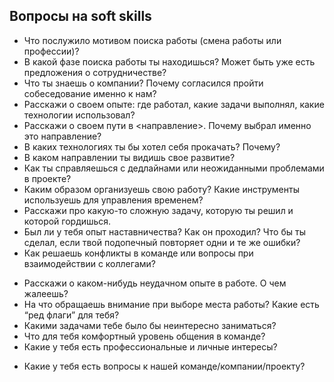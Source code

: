 ## Вопросы на soft skills

* Что послужило мотивом поиска работы (смена работы или профессии)?
* В какой фазе поиска работы ты находишься? Может быть уже есть предложения о сотрудничестве?
* Что ты знаешь о компании? Почему согласился пройти собеседование именно к нам?
* Расскажи о своем опыте: где работал, какие задачи выполнял, какие технологии использовал?
* Расскажи о своем пути в <направление>. Почему выбрал именно это направление?
* В каких технологиях ты бы хотел себя прокачать? Почему?
* В каком направлении ты видишь свое развитие?
* Как ты справляешься с дедлайнами или неожиданными проблемами в проекте?
* Каким образом организуешь свою работу? Какие инструменты используешь для управления временем?
* Расскажи про какую-то сложную задачу, которую ты решил и которой гордишься.
* Был ли у тебя опыт наставничества? Как он проходил? Что бы ты сделал, если твой подопечный повторяет одни и те же ошибки?
* Как решаешь конфликты в команде или вопросы при взаимодействии с коллегами?
<!-- * Как проходило код-ревью в вашей команде? По какому принципу бы сам проводил ревью? -->
<!-- * С какими таск-менеджерами и методологиями ты работал? -->
<!-- * Как ты предпочитаешь писать код: чтобы просто работало или обдуманно и качественно? -->
* Расскажи о каком-нибудь неудачном опыте в работе. О чем жалеешь?
* На что обращаешь внимание при выборе места работы? Какие есть “ред флаги” для тебя?
* Какими задачами тебе было бы неинтересно заниматься?
* Что для тебя комфортный уровень общения в команде?
* Какие у тебя есть профессиональные и личные интересы?
<!-- * Решал ли какие-то задачки-каты (например, на Codewars, Leetcode)? -->
<!-- * Какие инструменты разработки предпочитаешь? -->
* Какие у тебя есть вопросы к нашей команде/компании/проекту?
